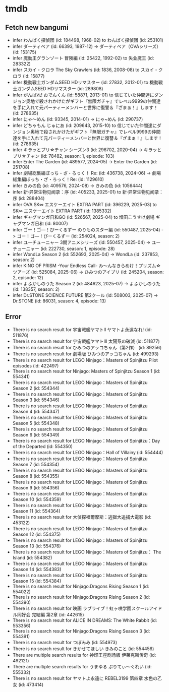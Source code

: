 # tmdb
## Fetch new bangumi
- infer わんぱく探偵団 (id: 184498, 1968-02) to わんぱく探偵団 (id: 253101)
- infer ダーティペア (id: 66393, 1987-12) -> ダーティペア（OVAシリーズ） (id: 153175)
- infer 魔動王グランゾート 冒険編 (id: 25422, 1992-02) to 失业魔王 (id: 283322)
- infer スカイ・クロラ The Sky Crawlers (id: 1836, 2008-08) to スカイ・クロラ (id: 15877)
- infer 機動戦士ガンダムSEED HDリマスター (id: 27832, 2012-01) to 機動戦士ガンダムSEED HDリマスター (id: 289808)
- infer がんばれ! おでんくん (id: 58871, 2013-01) to 信じていた仲間達にダンジョン奥地で殺されかけたがギフト『無限ガチャ』でレベル9999の仲間達を手に入れて元パーティーメンバーと世界に復讐＆『ざまぁ！』します！ (id: 278635)
- infer にゃ～めん (id: 93345, 2014-01) -> にゃ~めん (id: 290737)
- infer どちゃもん じゅにあ (id: 209643, 2015-10) to 信じていた仲間達にダンジョン奥地で殺されかけたがギフト『無限ガチャ』でレベル9999の仲間達を手に入れて元パーティーメンバーと世界に復讐＆『ざまぁ！』します！ (id: 278635)
- infer キラッとプリ☆チャン シーズン3 (id: 296702, 2020-04) -> キラッとプリ☆チャン (id: 78482, season: 1, episode: 103)
- infer Enter The Garden (id: 489577, 2024-05) -> Enter the Garden (id: 251708)
- infer 劇場総集編ぼっち・ざ・ろっく！ Re: (id: 436738, 2024-06) -> 劇場総集編ぼっち・ざ・ろっく！Re: (id: 1129610)
- infer きみの色 (id: 409576, 2024-08) -> きみの色 (id: 1056444)
- infer 新·异常生物见闻录：序 (id: 405233, 2025-01) to 新·异常生物见闻录：序 (id: 288404)
- infer OVA SK∞ エスケーエイト EXTRA PART (id: 396229, 2025-03) to SK∞ エスケーエイト EXTRA PART (id: 1385332)
- infer ギャグマンガ日和GO (id: 526567, 2025-04) to 増田こうすけ劇場 ギャグマンガ日和 (id: 80007)
- infer ゴー！ゴ―！びーくるずー のりものスター編 (id: 550487, 2025-04) -> ゴー！ゴ―！びーくるずー (id: 254024, season: 2)
- infer ユーチューニャー 3期アニメシリーズ (id: 550457, 2025-04) -> ユーチューニャー (id: 222730, season: 1, episode: 28)
- infer WondLa Season 2 (id: 552693, 2025-04) -> WondLa (id: 237853, season: 2)
- infer KING OF PRISM -Your Endless Call- み～んなきらめけ！プリズム☆ツアーズ (id: 525084, 2025-06) -> ひみつのアイプリ (id: 245204, season: 2, episode: 12)
- infer よふかしのうた Season 2 (id: 484623, 2025-07) -> よふかしのうた (id: 138357, season: 2)
- infer Dr.STONE SCIENCE FUTURE 第2クール (id: 508003, 2025-07) -> Dr.STONE (id: 86031, season: 4, episode: 13)
## Error
- There is no search result for 宇宙戦艦ヤマトII ヤマトよ永遠なれ! (id: 511876)
- There is no search result for 宇宙戦艦ヤマトIII 太陽系の破滅 (id: 511877)
- There is no search result for ひみつのアッコちゃん（第2作） (id: 89256)
- There is no search result for 劇場版 ひみつのアッコちゃん (id: 499293)
- There is no search result for LEGO Ninjago：Masters of Spinjitzu Pilot episodes (id: 422497)
- There is no search result for Ninjago: Masters of Spinjitzu Season 1 (id: 554341)
- There is no search result for LEGO Ninjago：Masters of Spinjitzu Season 2 (id: 554344)
- There is no search result for LEGO Ninjago：Masters of Spinjitzu Season 3 (id: 554346)
- There is no search result for LEGO Ninjago：Masters of Spinjitzu Season 4 (id: 554347)
- There is no search result for LEGO Ninjago：Masters of Spinjitzu Season 5 (id: 554348)
- There is no search result for LEGO Ninjago：Masters of Spinjitzu Season 6 (id: 554349)
- There is no search result for LEGO Ninjago：Masters of Spinjitzu：Day of the Departed (id: 554350)
- There is no search result for LEGO Ninjago：Hall of Villainy (id: 554444)
- There is no search result for LEGO Ninjago：Masters of Spinjitzu Season 7 (id: 554354)
- There is no search result for LEGO Ninjago：Masters of Spinjitzu Season 8 (id: 554355)
- There is no search result for LEGO Ninjago：Masters of Spinjitzu Season 9 (id: 554356)
- There is no search result for LEGO Ninjago：Masters of Spinjitzu Season 10 (id: 554359)
- There is no search result for LEGO Ninjago：Masters of Spinjitzu Season 11 (id: 554364)
- There is no search result for 大偵探福爾摩斯：逃獄大追捕大電影 (id: 453122)
- There is no search result for LEGO Ninjago：Masters of Spinjitzu Season 12 (id: 554375)
- There is no search result for LEGO Ninjago：Masters of Spinjitzu Season 13 (id: 554376)
- There is no search result for LEGO Ninjago：Masters of Spinjitzu： The Island (id: 554382)
- There is no search result for LEGO Ninjago：Masters of Spinjitzu Season 14 (id: 554383)
- There is no search result for LEGO Ninjago：Masters of Spinjitzu Season 15 (id: 554384)
- There is no search result for Ninjago:Dragons Rising Season 1 (id: 554022)
- There is no search result for Ninjago:Dragons Rising Season 2 (id: 554390)
- There is no search result for 映画 ラブライブ！虹ヶ咲学園スクールアイドル同好会 完結編 第2章 (id: 442615)
- There is no search result for ALICE IN DREAMS: The White Rabbit (id: 553356)
- There is no search result for Ninjago:Dragons Rising Season 3 (id: 554391)
- There is no search result for つぼみみ (id: 554973)
- There is no search result for きかせてほしい きみのこと (id: 554456)
- There are multiple search results for 神印王座剧场版 伊莱克斯传奇 (id: 492121)
- There are multiple search results for うまゆる ぷりてぃ～ぐれい (id: 555332)
- There is no search result for ヤマトよ永遠に REBEL3199 第四章 水色の乙女 (id: 473414)
